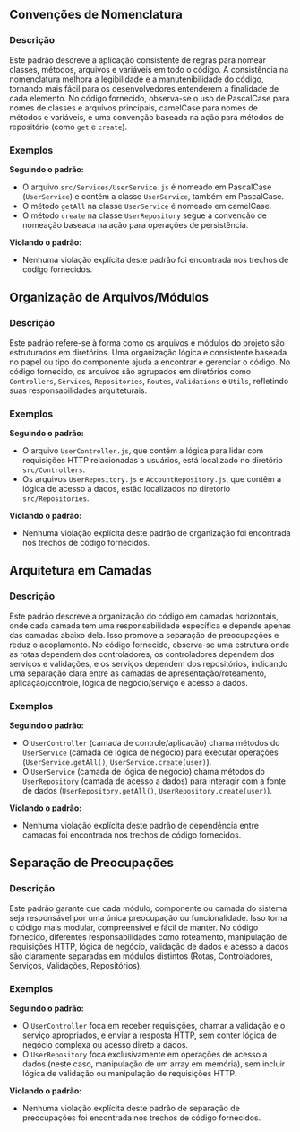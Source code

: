 ## Convenções de Nomenclatura

### Descrição

Este padrão descreve a aplicação consistente de regras para nomear classes, métodos, arquivos e variáveis em todo o código. A consistência na nomenclatura melhora a legibilidade e a manutenibilidade do código, tornando mais fácil para os desenvolvedores entenderem a finalidade de cada elemento. No código fornecido, observa-se o uso de PascalCase para nomes de classes e arquivos principais, camelCase para nomes de métodos e variáveis, e uma convenção baseada na ação para métodos de repositório (como `get` e `create`).

### Exemplos

**Seguindo o padrão:**

-   O arquivo `src/Services/UserService.js` é nomeado em PascalCase (`UserService`) e contém a classe `UserService`, também em PascalCase.
-   O método `getAll` na classe `UserService` é nomeado em camelCase.
-   O método `create` na classe `UserRepository` segue a convenção de nomeação baseada na ação para operações de persistência.

**Violando o padrão:**

-   Nenhuma violação explícita deste padrão foi encontrada nos trechos de código fornecidos.

## Organização de Arquivos/Módulos

### Descrição

Este padrão refere-se à forma como os arquivos e módulos do projeto são estruturados em diretórios. Uma organização lógica e consistente baseada no papel ou tipo do componente ajuda a encontrar e gerenciar o código. No código fornecido, os arquivos são agrupados em diretórios como `Controllers`, `Services`, `Repositories`, `Routes`, `Validations` e `Utils`, refletindo suas responsabilidades arquiteturais.

### Exemplos

**Seguindo o padrão:**

-   O arquivo `UserController.js`, que contém a lógica para lidar com requisições HTTP relacionadas a usuários, está localizado no diretório `src/Controllers`.
-   Os arquivos `UserRepository.js` e `AccountRepository.js`, que contêm a lógica de acesso a dados, estão localizados no diretório `src/Repositories`.

**Violando o padrão:**

-   Nenhuma violação explícita deste padrão de organização foi encontrada nos trechos de código fornecidos.

## Arquitetura em Camadas

### Descrição

Este padrão descreve a organização do código em camadas horizontais, onde cada camada tem uma responsabilidade específica e depende apenas das camadas abaixo dela. Isso promove a separação de preocupações e reduz o acoplamento. No código fornecido, observa-se uma estrutura onde as rotas dependem dos controladores, os controladores dependem dos serviços e validações, e os serviços dependem dos repositórios, indicando uma separação clara entre as camadas de apresentação/roteamento, aplicação/controle, lógica de negócio/serviço e acesso a dados.

### Exemplos

**Seguindo o padrão:**

-   O `UserController` (camada de controle/aplicação) chama métodos do `UserService` (camada de lógica de negócio) para executar operações (`UserService.getAll()`, `UserService.create(user)`).
-   O `UserService` (camada de lógica de negócio) chama métodos do `UserRepository` (camada de acesso a dados) para interagir com a fonte de dados (`UserRepository.getAll()`, `UserRepository.create(user)`).

**Violando o padrão:**

-   Nenhuma violação explícita deste padrão de dependência entre camadas foi encontrada nos trechos de código fornecidos.

## Separação de Preocupações

### Descrição

Este padrão garante que cada módulo, componente ou camada do sistema seja responsável por uma única preocupação ou funcionalidade. Isso torna o código mais modular, compreensível e fácil de manter. No código fornecido, diferentes responsabilidades como roteamento, manipulação de requisições HTTP, lógica de negócio, validação de dados e acesso a dados são claramente separadas em módulos distintos (Rotas, Controladores, Serviços, Validações, Repositórios).

### Exemplos

**Seguindo o padrão:**

-   O `UserController` foca em receber requisições, chamar a validação e o serviço apropriados, e enviar a resposta HTTP, sem conter lógica de negócio complexa ou acesso direto a dados.
-   O `UserRepository` foca exclusivamente em operações de acesso a dados (neste caso, manipulação de um array em memória), sem incluir lógica de validação ou manipulação de requisições HTTP.

**Violando o padrão:**

-   Nenhuma violação explícita deste padrão de separação de preocupações foi encontrada nos trechos de código fornecidos.
